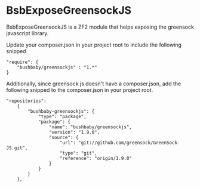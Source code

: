 # BsbExposeGreensockJS

BsbExposeGreensockJS is a ZF2 module that helps exposing the greensock javascript library.

Update your composer.json in your project root to include the following snipped

    "require": {
        "bushbaby/greensockjs" : "1.*"
    }

Additionally, since greensock js doesn't have a composer.json, add the following snipped to the composer.json in your project root.

    "repositories":
        {
            "bushbaby-greensockjs": {
                "type": "package",
                "package": {
                    "name": "bushbaby/greensockjs",
                    "version": "1.9.0",
                    "source": {
                        "url": "git://github.com/greensock/GreenSock-JS.git",
                        "type": "git",
                        "reference": "origin/1.9.0"
                    }
                }
            }
        },




